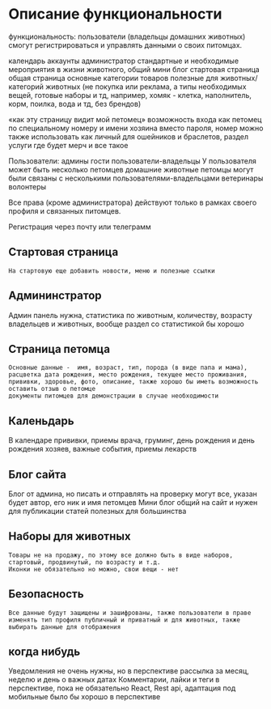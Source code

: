 # Описание функциональности

функциональность:
пользователи (владельцы домашних животных) смогут регистрироваться и управлять данными о своих питомцах.  

календарь
аккаунты
администратор
стандартные и необходимые мероприятия в жизни животного,
общий мини блог
стартовая страница
общая страница
основные категории товаров полезные для животных/категорий животных (не покупка или реклама, а типы необходимых вещей, готовые наборы и тд, например, хомяк - клетка, наполнитель, корм, поилка, вода и тд, без брендов)

«как эту страницу видит мой петомец» возможность входа как петомец по специальному номеру и имени хозяина вместо пароля, номер можно также использовать как личный для ошейников и браслетов,
раздел услуги где будет мерч и все такое

Пользователи:
 админы
 гости
 пользователи-владельцы
    У пользователя может быть несколько петомцев
 домашние животные
    петомцы могут были связаны с несколькими пользователями-владельцами
 ветеринары
 волонтеры

Все права (кроме администратора) действуют только в рамках своего профиля и связанных питомцев.  

Регистрация через почту или телеграмм

## Стартовая страница  

    На стартовую еще добавить новости, меню и полезные ссылки

## Админинстратор

Админ панель нужна, статистика по животным, количеству, возрасту владельцев и животных, вообще раздел со статистикой бы хорошо

## Страница петомца

    Основные данные -  имя, возраст, тип, порода (в виде папа и мама), расцветка дата рождения, место рождения, текущее место проживания, прививки, здоровье, фото, описание, также хорошо бы иметь возможность оставить отзыв о петомце 
    документы питомцев для демонстрации в случае необходимости

## Каленьдарь

В календаре прививки, приемы врача, груминг, день рождения и день рождения хозяев, важные события, приемы лекарств

## Блог сайта

Блог от админа, но писать и отправлять на проверку могут все, указан будет автор, его ник и имя петомцев
Мини блог общий на сайт и нужен для публикации статей полезных для большинства

## Наборы для животных

    Товары не на продажу, по этому все должно быть в виде наборов, стартовый, продвинутый, по возрасту и т.д.
    Иконки не обязательно но можно, свои вещи - нет

## Безопасность

    Все данные будут защищены и зашифрованы, также пользователи в праве изменять тип профиля публичный и приватный и для животных, также выбирать данные для отображения

## когда нибудь

Уведомления не очень нужны, но в перспективе рассылка за месяц, неделю и день о важных датах
Комментарии, лайки и теги в перспективе, пока не обязательно
React, Rest api, адаптация под мобильные было бы хорошо в перспективе
